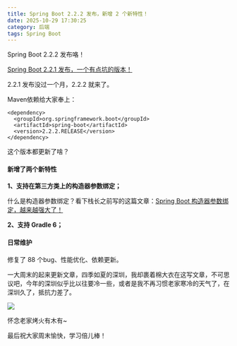 ```yaml
---
title: Spring Boot 2.2.2 发布，新增 2 个新特性！
date: 2025-10-29 17:30:25
category: 后端
tags: Spring Boot
---
```


Spring Boot 2.2.2 发布咯！

[Spring Boot 2.2.1 发布，一个有点坑的版本！](https://mp.weixin.qq.com/s/zkDj73GVtE4oBaK2ucHfLw)

2.2.1 发布没过一个月，2.2.2 就来了。

Maven依赖给大家奉上：

```
<dependency>
  <groupId>org.springframework.boot</groupId>
  <artifactId>spring-boot</artifactId>
  <version>2.2.2.RELEASE</version>
</dependency>
```

这个版本都更新了啥？

#### 新增了两个新特性

**1、支持在第三方类上的构造器参数绑定；**

什么是构造器参数绑定？看下栈长之前写的这篇文章：[Spring Boot 构造器参数绑定，越来越强大了！](https://mp.weixin.qq.com/s/mk1nB4_EHSjMaQqJ_RAz8w)

**2、支持 Gradle 6；**

#### 日常维护

修复了 88 个bug、性能优化、依赖更新。


一大周末的起来更新文章，四季如夏的深圳，我却裹着棉大衣在这写文章，不可思议吧，今年的深圳似乎比以往要冷一些，或者是我不再习惯老家寒冷的天气了，在深圳久了，抵抗力差了。

![](http://img.javastack.cn/20191207113352.png)

怀念老家烤火有木有~

最后祝大家周末愉快，学习倍儿棒！

